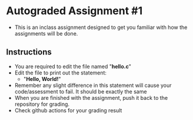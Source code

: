# Autograded Assignment #1
- This is an inclass assignment designed to get you familiar with how the assignments will be done.
## Instructions
- You are required to edit the file named "**hello.c**"
- Edit the file to print out the statement:
	- "**Hello, World!**"
- Remember any slight difference in this statement will cause your code/assessment to fail. It should be exactly the same
- When you are finished with the assignment, push it back to the repository for grading.
- Check github actions for your grading result


